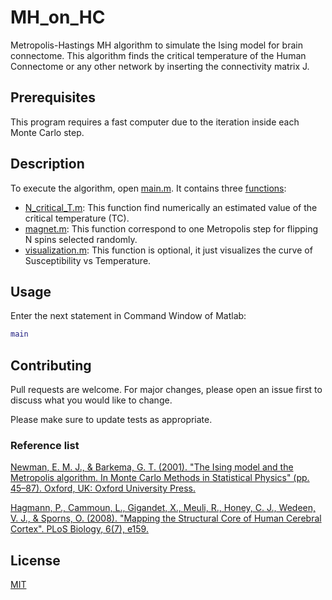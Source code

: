 # MH_on_HC
Metropolis-Hastings MH algorithm to simulate the Ising model for brain connectome. This algorithm finds the critical temperature of the Human Connectome or any other network by inserting the connectivity matrix J.

## Prerequisites
This program requires a fast computer due to the iteration inside each Monte Carlo step.

## Description
To execute the algorithm, open [main.m](main.m). It contains three [functions](fucntions/):
* [N_critical_T.m](fucntions/N_critical_T.m): This function find numerically an estimated value of the critical temperature (TC).
* [magnet.m](fucntions/one_metropolis_step.m): This function correspond to one Metropolis step for flipping N spins selected randomly.
* [visualization.m](fucntions/visualization.m): This function is optional, it just visualizes the curve of Susceptibility vs Temperature.
  
## Usage
Enter the next statement in Command Window of Matlab:
```matlab
main
```
  
## Contributing
Pull requests are welcome. For major changes, please open an issue first to discuss what you would like to change.

Please make sure to update tests as appropriate.

### Reference list
[Newman, E. M. J., & Barkema, G. T. (2001). "The Ising model and the Metropolis algorithm. In Monte Carlo Methods in Statistical Physics" (pp. 45–87). Oxford, UK: Oxford University Press.](https://global.oup.com/academic/product/monte-carlo-methods-in-statistical-physics-9780198517979?cc=us&lang=en&)

[Hagmann, P., Cammoun, L., Gigandet, X., Meuli, R., Honey, C. J., Wedeen, V. J., & Sporns, O. (2008). "Mapping the Structural Core of Human Cerebral Cortex". PLoS Biology, 6(7), e159.](https://doi.org/10.1371/journal.pbio.0060159)

## License
[MIT](https://choosealicense.com/licenses/mit/)
